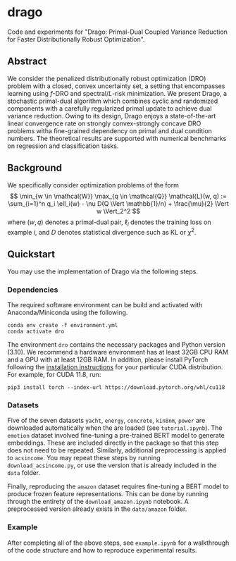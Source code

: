 # drago
Code and experiments for "Drago: Primal-Dual Coupled Variance Reduction for Faster Distributionally Robust Optimization".

## Abstract
We consider the penalized distributionally robust optimization (DRO) problem with a closed, convex uncertainty set, a setting that encompasses learning using $f$-DRO and spectral/$L$-risk minimization. We present Drago, a stochastic primal-dual algorithm which combines cyclic and randomized components with a carefully regularized primal update to achieve dual variance reduction. Owing to its design, Drago enjoys a state-of-the-art linear convergence rate on strongly convex-strongly concave DRO problems witha fine-grained dependency on primal and dual condition numbers. The theoretical results are supported with numerical benchmarks on regression and classification tasks.

## Background

We specifically consider optimization problems of the form
$$
    \min_{w \in \mathcal{W}} \max_{q \in \mathcal{Q}} \mathcal{L}(w, q) := \sum_{i=1}^n q_i \ell_i(w) - \nu D(Q \Vert \mathbb{1}/n) + \frac{\mu}{2} \Vert w \Vert_2^2
$$
where $(w, q)$ denotes a primal-dual pair, $\ell_i$ denotes the training loss on example $i$, and $D$ denotes statistical divergence such as KL or $\chi^2$.

## Quickstart

You may use the implementation of Drago via the following steps.

### Dependencies

The required software environment can be build and activated with Anaconda/Miniconda using the following.
```
conda env create -f environment.yml
conda activate dro
```
The environment `dro` contains the necessary packages and Python version (3.10). We recommend a hardware environment has at least 32GB CPU RAM and a GPU with at least 12GB RAM. In addition, please install PyTorch following the [installation instructions](https://pytorch.org/get-started/locally/) for your particular CUDA distribution. For example, for CUDA 11.8, run:
```
pip3 install torch --index-url https://download.pytorch.org/whl/cu118
```
### Datasets

Five of the seven datasets `yacht`, `energy`, `concrete`, `kin8nm`, `power` are downloaded automatically when the are loaded (see `tutorial.ipynb`). The `emotion` dataset involved fine-tuning a pre-trained BERT model to generate embeddings. These are included directly in the package so that this step does not need to be repeated. Similarly, additional preprocessing is applied to `acsincome`. You may repeat these steps by running `download_acsincome.py`, or use the version that is already included in the `data` folder.

Finally, reproducing the `amazon` dataset requires fine-tuning a BERT model to produce frozen feature representations. This can be done by running through the entirety of the `download_amazon.ipynb` notebook. A preprocessed version already exists in the `data/amazon` folder.

### Example

After completing all of the above steps, see `example.ipynb` for a walkthrough of the code structure and how to reproduce experimental results.
